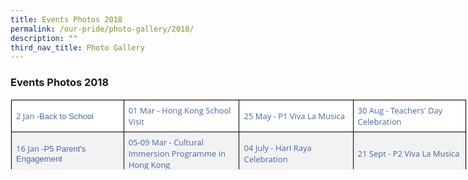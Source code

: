 ```yaml
---
title: Events Photos 2018
permalink: /our-pride/photo-gallery/2018/
description: ""
third_nav_title: Photo Gallery
---
```

### **Events Photos 2018**

<table style="margin: 0px 10px 0px 0px; outline: 0px; padding: 0px; border: 1px solid rgb(234, 234, 234); border-collapse: collapse; color: rgb(40, 40, 40); font-family: &quot;Open Sans&quot;, sans-serif; font-size: 15px; font-style: normal; font-variant-ligatures: normal; font-variant-caps: normal; font-weight: 400; letter-spacing: normal; orphans: 2; text-align: left; text-transform: none; white-space: normal; widows: 2; word-spacing: 0px; -webkit-text-stroke-width: 0px; background-color: rgb(255, 255, 255); text-decoration-thickness: initial; text-decoration-style: initial; text-decoration-color: initial; width: 730px; height: 113px;" class="ive_eobj_left eve-photo iveo_table ives_tab_1"><tbody style="margin: 0px; outline: 0px; padding: 0px;"><tr style="margin: 0px; outline: 0px; padding: 0px;"><td style="margin: 0px; outline: 0px; padding: 7px; text-align: left; background: rgb(255, 255, 255); color: rgb(34, 34, 34); border: 1px solid rgb(0, 0, 0); width: 180px;"><a style="margin: 0px; outline: 0px; padding: 0px; color: rgb(64, 103, 174); text-decoration: none;" target="_blank" href="https://flic.kr/s/aHsmbB7yWk"><font style="margin: 0px; outline: 0px; padding: 0px;" size="2">2 Jan -<span style="margin: 0px; outline: 0px; padding: 0px; font-family: verdana, sans-serif; text-align: center;">Back to School</span></font></a><br style="margin: 0px; outline: 0px; padding: 0px;"></td><td style="margin: 0px; outline: 0px; padding: 7px; text-align: left; background: rgb(255, 255, 255); color: rgb(34, 34, 34); border: 1px solid rgb(0, 0, 0); width: 183px;"><a style="margin: 0px; outline: 0px; padding: 0px; color: rgb(64, 103, 174); text-decoration: none;" target="_blank" href="https://flic.kr/s/aHsmfa4QA9"><font style="margin: 0px; outline: 0px; padding: 0px;" size="2">01 Mar - Hong Kong School Visit</font></a></td><td style="margin: 0px; outline: 0px; padding: 7px; text-align: left; background: rgb(255, 255, 255); color: rgb(34, 34, 34); border: 1px solid rgb(0, 0, 0); width: 183px;"><a style="margin: 0px; outline: 0px; padding: 0px; color: rgb(64, 103, 174); text-decoration: none;" target="_blank" href="https://flic.kr/s/aHskz4dEgV"><font style="margin: 0px; outline: 0px; padding: 0px;" size="2">25 May - P1 Viva La Musica</font></a></td><td style="margin: 0px; outline: 0px; padding: 7px; text-align: left; background: rgb(255, 255, 255); color: rgb(34, 34, 34); border: 1px solid rgb(0, 0, 0); width: 182px;"><a style="margin: 0px; outline: 0px; padding: 0px; color: rgb(64, 103, 174); text-decoration: none;" target="" href="https://flic.kr/s/aHsmtRhPv3"><font style="margin: 0px; outline: 0px; padding: 0px;" size="2">30 Aug - Teachers' Day Celebration</font></a></td></tr><tr style="margin: 0px; outline: 0px; padding: 0px;"><td style="margin: 0px; outline: 0px; padding: 7px; text-align: left; background: rgb(242, 242, 242); color: rgb(34, 34, 34); border: 1px solid rgb(0, 0, 0);"><a style="margin: 0px; outline: 0px; padding: 0px; color: rgb(64, 103, 174); text-decoration: none;" target="_blank" href="https://flic.kr/s/aHsmesFNfc"><font style="margin: 0px; outline: 0px; padding: 0px;" size="2">16 Jan -<span style="margin: 0px; outline: 0px; padding: 0px; font-family: verdana, sans-serif; text-align: center;">P5 Parent's Engagement</span></font></a><br style="margin: 0px; outline: 0px; padding: 0px;"></td><td style="margin: 0px; outline: 0px; padding: 7px; text-align: left; background: rgb(242, 242, 242); color: rgb(34, 34, 34); border: 1px solid rgb(0, 0, 0);"><font style="margin: 0px; outline: 0px; padding: 0px;" size="2"><a style="margin: 0px; outline: 0px; padding: 0px; color: rgb(64, 103, 174); text-decoration: none;" target="_blank" href="https://flic.kr/s/aHsmhdR9wW">05-09 Mar - Cultural Immersion Programme in Hong Kong</a></font></td><td style="margin: 0px; outline: 0px; padding: 7px; text-align: left; background: rgb(242, 242, 242); color: rgb(34, 34, 34); border: 1px solid rgb(0, 0, 0);"><font style="margin: 0px; outline: 0px; padding: 0px;" size="2"><a style="margin: 0px; outline: 0px; padding: 0px; color: rgb(64, 103, 174); text-decoration: none;" target="_blank" href="https://flic.kr/s/aHskEokotL">04 July - Hari Raya Celebration</a></font></td><td style="margin: 0px; outline: 0px; padding: 7px; text-align: left; background: rgb(242, 242, 242); color: rgb(34, 34, 34); border: 1px solid rgb(0, 0, 0);"><a style="margin: 0px; outline: 0px; padding: 0px; color: rgb(64, 103, 174); text-decoration: none;" target="" href="https://flic.kr/s/aHskJubEjo"><font style="margin: 0px; outline: 0px; padding: 0px;" size="2">21 Sept - P2 Viva La Musica</font></a></td></tr><tr style="margin: 0px; outline: 0px; padding: 0px;"><td style="margin: 0px; outline: 0px; padding: 7px; text-align: left; background: rgb(255, 255, 255); color: rgb(34, 34, 34); border: 1px solid rgb(0, 0, 0);"><a style="margin: 0px; outline: 0px; padding: 0px; color: rgb(64, 103, 174); text-decoration: none;" target="_blank" href="https://flic.kr/s/aHsmesGo8c"><font style="margin: 0px; outline: 0px; padding: 0px;" size="2">17 Jan -&nbsp;<span style="margin: 0px; outline: 0px; padding: 0px; font-family: verdana, sans-serif; text-align: center;">School Captains' Investiture</span></font></a><br style="margin: 0px; outline: 0px; padding: 0px;"></td><td style="margin: 0px; outline: 0px; padding: 7px; text-align: left; background: rgb(255, 255, 255); color: rgb(34, 34, 34); border: 1px solid rgb(0, 0, 0);"><a style="margin: 0px; outline: 0px; padding: 0px; color: rgb(64, 103, 174); text-decoration: none;" target="_blank" href="https://flic.kr/s/aHsmiB8hZ6"><font style="margin: 0px; outline: 0px; padding: 0px;" size="2">22-24 Mar - P4 Camp</font></a></td><td style="margin: 0px; outline: 0px; padding: 7px; text-align: left; background: rgb(255, 255, 255); color: rgb(34, 34, 34); border: 1px solid rgb(0, 0, 0);"><a style="margin: 0px; outline: 0px; padding: 0px; color: rgb(64, 103, 174); text-decoration: none;" target="_blank" href="https://flic.kr/s/aHsmsft53P"><font style="margin: 0px; outline: 0px; padding: 0px;" size="2">13 Jul - Horizon Family Day</font></a></td><td style="margin: 0px; outline: 0px; padding: 7px; text-align: left; background: rgb(255, 255, 255); color: rgb(34, 34, 34); border: 1px solid rgb(0, 0, 0);"><a style="margin: 0px; outline: 0px; padding: 0px; color: rgb(64, 103, 174); text-decoration: none;" target="" href="https://flic.kr/s/aHsmsCtCjB"><font style="margin: 0px; outline: 0px; padding: 0px;" size="2">04 Oct - Junior Olympic Games</font></a></td></tr><tr style="margin: 0px; outline: 0px; padding: 0px;"><td style="margin: 0px; outline: 0px; padding: 7px; text-align: left; background: rgb(242, 242, 242); color: rgb(34, 34, 34); border: 1px solid rgb(0, 0, 0);"><a style="margin: 0px; outline: 0px; padding: 0px; color: rgb(64, 103, 174); text-decoration: none;" target="_blank" href="https://flic.kr/s/aHsksiAcjM"><font style="margin: 0px; outline: 0px; padding: 0px;" size="2">19 Jan -&nbsp;<span style="margin: 0px; outline: 0px; padding: 0px; font-family: verdana, sans-serif; text-align: center;">P6 Parents' Engagement</span></font></a></td><td style="margin: 0px; outline: 0px; padding: 7px; text-align: left; background: rgb(242, 242, 242); color: rgb(34, 34, 34); border: 1px solid rgb(0, 0, 0);"><a style="margin: 0px; outline: 0px; padding: 0px; color: rgb(64, 103, 174); text-decoration: none;" target="_blank" href="https://flic.kr/s/aHskzVg6Gw"><font style="margin: 0px; outline: 0px; padding: 0px;" size="2">26 Mar - Mother Tongue Fortnight</font></a></td><td style="margin: 0px; outline: 0px; padding: 7px; text-align: left; background: rgb(242, 242, 242); color: rgb(34, 34, 34); border: 1px solid rgb(0, 0, 0);"><a style="margin: 0px; outline: 0px; padding: 0px; color: rgb(64, 103, 174); text-decoration: none;" target="_blank" href="https://flic.kr/s/aHsmnKwqzC"><font style="margin: 0px; outline: 0px; padding: 0px;" size="2">14 Jul - NE Show</font></a></td><td style="margin: 0px; outline: 0px; padding: 7px; text-align: left; background: rgb(242, 242, 242); color: rgb(34, 34, 34); border: 1px solid rgb(0, 0, 0);"><a style="margin: 0px; outline: 0px; padding: 0px; color: rgb(64, 103, 174); text-decoration: none;" target="" href="https://flic.kr/s/aHsmnofDc7"><font style="margin: 0px; outline: 0px; padding: 0px;" size="2">01 Nov - ECG Bazaar</font></a></td></tr><tr style="margin: 0px; outline: 0px; padding: 0px;"><td style="margin: 0px; outline: 0px; padding: 7px; text-align: left; background: rgb(255, 255, 255); color: rgb(34, 34, 34); border: 1px solid rgb(0, 0, 0);"><a style="margin: 0px; outline: 0px; padding: 0px; color: rgb(64, 103, 174); text-decoration: none;" target="_blank" href="https://flic.kr/s/aHsmgj86Tr"><font style="margin: 0px; outline: 0px; padding: 0px;" size="2">26 Jan - P2 &amp; P3 Parents' Engagement</font></a></td><td style="margin: 0px; outline: 0px; padding: 7px; text-align: left; background: rgb(255, 255, 255); color: rgb(34, 34, 34); border: 1px solid rgb(0, 0, 0);"><font style="margin: 0px; outline: 0px; padding: 0px;" size="2"><a style="margin: 0px; outline: 0px; padding: 0px; color: rgb(64, 103, 174); text-decoration: none;" target="_blank" href="https://flic.kr/s/aHsmpguriF">02 Apr - SYF 2018 Arts Presentation for Instrumental Ensemble (Guitar)</a></font></td><td style="margin: 0px; outline: 0px; padding: 7px; text-align: left; background: rgb(255, 255, 255); color: rgb(34, 34, 34); border: 1px solid rgb(0, 0, 0);"><a style="margin: 0px; outline: 0px; padding: 0px; color: rgb(64, 103, 174); text-decoration: none;" target="_blank" href="https://flic.kr/s/aHskBAx9rK"><font style="margin: 0px; outline: 0px; padding: 0px;" size="2">15&nbsp;<font style="margin: 0px; outline: 0px; padding: 0px; text-align: center;" face="arial, sans-serif">Jul - Punggol North Street Parade</font></font></a></td><td style="margin: 0px; outline: 0px; padding: 7px; text-align: left; background: rgb(255, 255, 255); color: rgb(34, 34, 34); border: 1px solid rgb(0, 0, 0);"><font style="margin: 0px; outline: 0px; padding: 0px;" size="2"><a style="margin: 0px; outline: 0px; padding: 0px; color: rgb(64, 103, 174); text-decoration: none;" target="" href="https://flic.kr/s/aHsmu4gAMe">07 Nov - Deepavali Celebration</a></font></td></tr><tr style="margin: 0px; outline: 0px; padding: 0px;"><td style="margin: 0px; outline: 0px; padding: 7px; text-align: left; background: rgb(242, 242, 242); color: rgb(34, 34, 34); border: 1px solid rgb(0, 0, 0);"><a style="margin: 0px; outline: 0px; padding: 0px; color: rgb(64, 103, 174); text-decoration: none;" target="_blank" href="https://flic.kr/s/aHsmaRg76J"><font style="margin: 0px; outline: 0px; padding: 0px;" size="2">02 Feb - P1 Parent Child Bonding Day</font></a></td><td style="margin: 0px; outline: 0px; padding: 7px; text-align: left; background: rgb(242, 242, 242); color: rgb(34, 34, 34); border: 1px solid rgb(0, 0, 0);"><a style="margin: 0px; outline: 0px; padding: 0px; color: rgb(64, 103, 174); text-decoration: none;" target="_blank" href="https://flic.kr/s/aHskzQekr9"><font style="margin: 0px; outline: 0px; padding: 0px;" size="2">04 Apr - International Friendship Day</font></a></td><td style="margin: 0px; outline: 0px; padding: 7px; text-align: left; background: rgb(242, 242, 242); color: rgb(34, 34, 34); border: 1px solid rgb(0, 0, 0);"><a style="margin: 0px; outline: 0px; padding: 0px; color: rgb(64, 103, 174); text-decoration: none;" target="_blank" href="https://flic.kr/s/aHsmgWGh9u"><font style="margin: 0px; outline: 0px; padding: 0px;" size="2">18 - 20 Jul - Racial Harmony Day</font></a></td><td style="margin: 0px; outline: 0px; padding: 7px; text-align: left; background: rgb(242, 242, 242); color: rgb(34, 34, 34); border: 1px solid rgb(0, 0, 0);"><font style="margin: 0px; outline: 0px; padding: 0px;" size="2"><a style="margin: 0px; outline: 0px; padding: 0px; color: rgb(64, 103, 174); text-decoration: none;" target="" href="https://flic.kr/s/aHsmx22GzW">07-10 Nov - Xiamen Trip</a></font></td></tr><tr style="margin: 0px; outline: 0px; padding: 0px;"><td style="margin: 0px; outline: 0px; padding: 7px; text-align: left; background: rgb(255, 255, 255); color: rgb(34, 34, 34); border: 1px solid rgb(0, 0, 0);"><a style="margin: 0px; outline: 0px; padding: 0px; color: rgb(64, 103, 174); text-decoration: none;" target="_blank" href="https://flic.kr/s/aHsmgd3dRF"><font style="margin: 0px; outline: 0px; padding: 0px;" size="2">14 Feb - Total Defence Day</font></a></td><td style="margin: 0px; outline: 0px; padding: 7px; text-align: left; background: rgb(255, 255, 255); color: rgb(34, 34, 34); border: 1px solid rgb(0, 0, 0);"><a style="margin: 0px; outline: 0px; padding: 0px; color: rgb(64, 103, 174); text-decoration: none;" target="_blank" href="https://flic.kr/s/aHsmjfskhi"><font style="margin: 0px; outline: 0px; padding: 0px;" size="2">10 Apr -&nbsp;<span style="margin: 0px; outline: 0px; padding: 0px; text-align: center; background-color: initial;">SYF 2018 Arts Presentation for Dance&nbsp;</span><font style="margin: 0px; outline: 0px; padding: 0px; text-align: center; background-color: initial;">(Chinese Category)</font><font style="margin: 0px; outline: 0px; padding: 0px; text-align: center; background-color: initial;">&nbsp;</font></font></a></td><td style="margin: 0px; outline: 0px; padding: 7px; text-align: left; background: rgb(255, 255, 255); color: rgb(34, 34, 34); border: 1px solid rgb(0, 0, 0);"><a style="margin: 0px; outline: 0px; padding: 0px; color: rgb(64, 103, 174); text-decoration: none;" target="_blank" href="https://flic.kr/s/aHskHqhBQf"><font style="margin: 0px; outline: 0px; padding: 0px;" size="2">08 Aug - National Day Celebration</font></a></td><td style="margin: 0px; outline: 0px; padding: 7px; text-align: left; background: rgb(255, 255, 255); color: rgb(34, 34, 34); border: 1px solid rgb(0, 0, 0);"><font style="margin: 0px; outline: 0px; padding: 0px;" size="2"><a style="margin: 0px; outline: 0px; padding: 0px; color: rgb(64, 103, 174); text-decoration: none;" target="" href="https://flic.kr/s/aHsmrGD3h3">13 Nov - Leadership Day</a></font></td></tr><tr style="margin: 0px; outline: 0px; padding: 0px;"><td style="margin: 0px; outline: 0px; padding: 7px; text-align: left; background: rgb(242, 242, 242); color: rgb(34, 34, 34); border: 1px solid rgb(0, 0, 0);"><a style="margin: 0px; outline: 0px; padding: 0px; color: rgb(64, 103, 174); text-decoration: none;" target="_blank" href="https://flic.kr/s/aHsmeZpzCd"><font style="margin: 0px; outline: 0px; padding: 0px;" size="2">15 Feb -&nbsp;<span style="margin: 0px; outline: 0px; padding: 0px; font-family: verdana, sans-serif; text-align: center;">Chinese New Year Celebration</span></font></a></td><td style="margin: 0px; outline: 0px; padding: 7px; text-align: left; background: rgb(242, 242, 242); color: rgb(34, 34, 34); border: 1px solid rgb(0, 0, 0);"><font style="margin: 0px; outline: 0px; padding: 0px;" size="2"><a style="margin: 0px; outline: 0px; padding: 0px; color: rgb(64, 103, 174); text-decoration: none;" target="_blank" href="https://flic.kr/s/aHsmaxXcXQ">11 Apr - Investiture 2nd Tier</a></font></td><td style="margin: 0px; outline: 0px; padding: 7px; text-align: left; background: rgb(242, 242, 242); color: rgb(34, 34, 34); border: 1px solid rgb(0, 0, 0);"><a style="margin: 0px; outline: 0px; padding: 0px; color: rgb(64, 103, 174); text-decoration: none;" target="_blank" href="https://flic.kr/s/aHsmsDacLb"><font style="margin: 0px; outline: 0px; padding: 0px;" size="2">18 Aug - Yellowren Competition</font></a></td><td style="margin: 0px; outline: 0px; padding: 7px; text-align: left; background: rgb(242, 242, 242); color: rgb(34, 34, 34); border: 1px solid rgb(0, 0, 0);"><font style="margin: 0px; outline: 0px; padding: 0px;" size="2"><a style="margin: 0px; outline: 0px; padding: 0px; color: rgb(64, 103, 174); text-decoration: none;" target="" href="https://flic.kr/s/aHskJMb2qF">14 Nov - Star Awards</a></font></td></tr><tr style="margin: 0px; outline: 0px; padding: 0px;"><td style="margin: 0px; outline: 0px; padding: 7px; text-align: left; background: rgb(255, 255, 255); color: rgb(34, 34, 34); border: 1px solid rgb(0, 0, 0);"><a style="margin: 0px; outline: 0px; padding: 0px; color: rgb(64, 103, 174); text-decoration: none;" target="_blank" href="https://flic.kr/s/aHsmgj9ouv"><font style="margin: 0px; outline: 0px; padding: 0px;" size="2"><font style="margin: 0px; outline: 0px; padding: 0px; text-align: center;" face="verdana, sans-serif">23 Feb -&nbsp;</font><font style="margin: 0px; outline: 0px; padding: 0px; text-align: center;" face="verdana, sans-serif">P4 Parents' Engagement</font></font></a></td><td style="margin: 0px; outline: 0px; padding: 7px; text-align: left; background: rgb(255, 255, 255); color: rgb(34, 34, 34); border: 1px solid rgb(0, 0, 0);"><font style="margin: 0px; outline: 0px; padding: 0px;" size="2"><a style="margin: 0px; outline: 0px; padding: 0px; color: rgb(64, 103, 174); text-decoration: none;" target="_blank" href="https://flic.kr/s/aHsmjfsMNp">18 Apr - SYF 2018 Arts Presentation for Dance (International Category)</a></font></td><td style="margin: 0px; outline: 0px; padding: 7px; text-align: left; background: rgb(255, 255, 255); color: rgb(34, 34, 34); border: 1px solid rgb(0, 0, 0);"><a style="margin: 0px; outline: 0px; padding: 0px; color: rgb(64, 103, 174); text-decoration: none;" target="_blank" href="https://flic.kr/s/aHsmt2e66P"><font style="margin: 0px; outline: 0px; padding: 0px;" size="2">29 Aug - Celebrate Reading</font></a></td><td style="margin: 0px; outline: 0px; padding: 7px; text-align: left; background: rgb(255, 255, 255); color: rgb(34, 34, 34); border: 1px solid rgb(0, 0, 0);"><font style="margin: 0px; outline: 0px; padding: 0px;" size="2"><a style="margin: 0px; outline: 0px; padding: 0px; color: rgb(64, 103, 174); text-decoration: none;" target="" href="https://flic.kr/s/aHsmrGEHZ7">15 Nov - P1 Orientation</a></font></td></tr><tr style="margin: 0px; outline: 0px; padding: 0px;"><td style="margin: 0px; outline: 0px; padding: 7px; text-align: left; background: rgb(242, 242, 242); color: rgb(34, 34, 34); border: 1px solid rgb(0, 0, 0);">&nbsp;</td><td style="margin: 0px; outline: 0px; padding: 7px; text-align: left; background: rgb(242, 242, 242); color: rgb(34, 34, 34); border: 1px solid rgb(0, 0, 0);">&nbsp;</td><td style="margin: 0px; outline: 0px; padding: 7px; text-align: left; background: rgb(242, 242, 242); color: rgb(34, 34, 34); border: 1px solid rgb(0, 0, 0);">&nbsp;</td><td style="margin: 0px; outline: 0px; padding: 7px; text-align: center; background: rgb(242, 242, 242); color: rgb(34, 34, 34); border: 1px solid rgb(0, 0, 0);"><a style="margin: 0px; outline: 0px; padding: 0px; color: rgb(64, 103, 174); text-decoration: none;" title="22 Nov - PSLE Result Release" href="https://www.flickr.com/photos/142517188@N04/albums/72157698205225320" data-flickr-embed="true"></a><div style="margin: 0px; outline: 0px; padding: 0px; line-height: 21px; text-align: left;"><span style="margin: 0px; outline: 0px; padding: 0px; font-size: small; background-color: initial;"><a style="margin: 0px; outline: 0px; padding: 0px; color: rgb(64, 103, 174); text-decoration: none;" target="" href="https://flic.kr/s/aHsmnFY4XW">22 Nov - PSLE Result Release</a></span></div></td></tr></tbody></table>